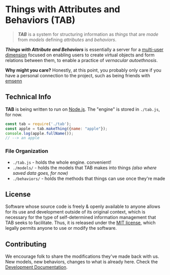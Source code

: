 # Things with Attributes and Behaviors (TAB)

> ***TAB*** is a system for structuring information as *things* that are *made* from *models* defining *attributes* and *behaviors*.

***Things with Attribute and Behaviors*** is essentially a server for a [multi-user dimension](https://en.wikipedia.org/wiki/Multi-user_dungeon) focused on enabling users to create virtual objects and form relations between them, to enable a practice of *vernacular autoethnosis*.

**Why might you care?** Honestly, at this point, you probably only care if you have a personal connection to the project, such as being friends with [emsenn](https://emsenn.net)

## Technical Info

**TAB** is being written to run on [Node.js](https://nodejs.org/en/). The "engine" is stored in `./tab.js`, for now.

```js
const tab = require('./tab');
const apple = tab.makeThing({name: "apple"});
console.log(apple.fullName());
// --> an apple
```

### File Organization
  - `./tab.js` - holds the whole engine. convenient!
  - `./models/` - holds the models that TAB makes into things *(also where saved data goes, for now)*
  - `./behaviors/` - holds the methods that things can use once they're made

## License

Software whose source code is freely & openly available to anyone allows for its use and development outside of its original context, which is necessary for the type of self-determined information management that TAB seeks to facilitate. Thus, it is released under the [MIT license](LICENSE.md), which legally permits anyone to use or modify the software.

## Contributing

We encourage folk to share the modifications they've made back with us. New models, new behaviors, changes to what is already here. Check the [Development Documentation](./doc/dev/README.md).